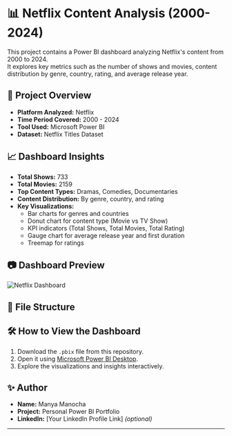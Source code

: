 # 📊 Netflix Content Analysis (2000-2024)

This project contains a Power BI dashboard analyzing Netflix's content from 2000 to 2024.  
It explores key metrics such as the number of shows and movies, content distribution by genre, country, rating, and average release year.

## 🚀 Project Overview

- **Platform Analyzed:** Netflix
- **Time Period Covered:** 2000 - 2024
- **Tool Used:** Microsoft Power BI
- **Dataset:** Netflix Titles Dataset

## 📈 Dashboard Insights

- **Total Shows:** 733
- **Total Movies:** 2159
- **Top Content Types:** Dramas, Comedies, Documentaries
- **Content Distribution:** By genre, country, and rating
- **Key Visualizations:**
  - Bar charts for genres and countries
  - Donut chart for content type (Movie vs TV Show)
  - KPI indicators (Total Shows, Total Movies, Total Rating)
  - Gauge chart for average release year and first duration
  - Treemap for ratings

## 📷 Dashboard Preview

![Netflix Dashboard](Screenshots/netflix_dashboard.png)


## 📂 File Structure


## 🛠️ How to View the Dashboard

1. Download the `.pbix` file from this repository.
2. Open it using [Microsoft Power BI Desktop](https://powerbi.microsoft.com/desktop/).
3. Explore the visualizations and insights interactively.

## ✨ Author

- **Name:** Manya Manocha
- **Project:** Personal Power BI Portfolio
- **LinkedIn:** [Your LinkedIn Profile Link] *(optional)*

---

